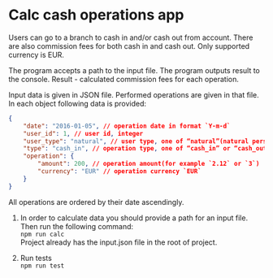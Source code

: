 # Calc cash operations app

  Users can go to a branch to cash in and/or cash out from account.
There are also commission fees for both cash in and cash out. Only supported currency is EUR.

  The program accepts a path to the input file. The program outputs result to the console.
Result - calculated commission fees for each operation.

Input data is given in JSON file. Performed operations are given in that file. In each object following data is provided:
```json
{
    "date": "2016-01-05", // operation date in format `Y-m-d`
    "user_id": 1, // user id, integer
    "user_type": "natural", // user type, one of “natural”(natural person) or “juridical”(legal person)
    "type": "cash_in", // operation type, one of “cash_in” or “cash_out”
    "operation": {
        "amount": 200, // operation amount(for example `2.12` or `3`)
        "currency": "EUR" // operation currency `EUR`
    }
}
```
All operations are ordered by their date ascendingly.

1. In order to calculate data you should provide a path for an input file. Then run the following command: <br />
```npm run calc``` <br />
Project already has the input.json file in the root of project.

2. Run tests <br />
```npm run test``` <br />

